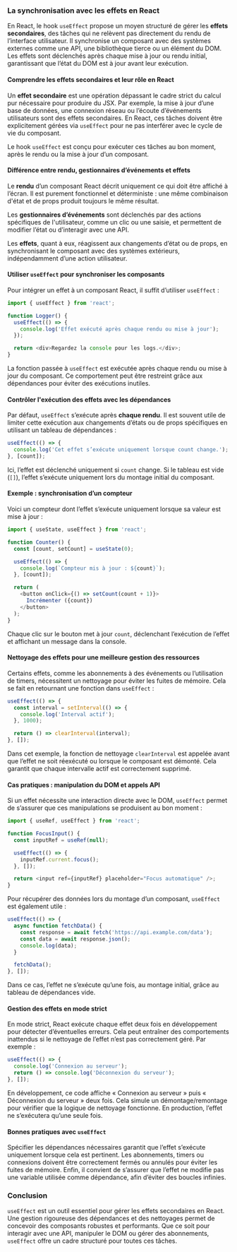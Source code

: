 ### La synchronisation avec les effets en React

En React, le hook `useEffect` propose un moyen structuré de gérer les **effets secondaires**, des tâches qui ne relèvent pas directement du rendu de l’interface utilisateur. Il synchronise un composant avec des systèmes externes comme une API, une bibliothèque tierce ou un élément du DOM. Les effets sont déclenchés après chaque mise à jour ou rendu initial, garantissant que l’état du DOM est à jour avant leur exécution.

#### Comprendre les effets secondaires et leur rôle en React

Un **effet secondaire** est une opération dépassant le cadre strict du calcul pur nécessaire pour produire du JSX. Par exemple, la mise à jour d’une base de données, une connexion réseau ou l’écoute d’événements utilisateurs sont des effets secondaires. En React, ces tâches doivent être explicitement gérées via `useEffect` pour ne pas interférer avec le cycle de vie du composant.

Le hook `useEffect` est conçu pour exécuter ces tâches au bon moment, après le rendu ou la mise à jour d’un composant.

#### Différence entre rendu, gestionnaires d’événements et effets

Le **rendu** d’un composant React décrit uniquement ce qui doit être affiché à l’écran. Il est purement fonctionnel et déterministe : une même combinaison d'état et de props produit toujours le même résultat.

Les **gestionnaires d’événements** sont déclenchés par des actions spécifiques de l'utilisateur, comme un clic ou une saisie, et permettent de modifier l’état ou d’interagir avec une API.

Les **effets**, quant à eux, réagissent aux changements d’état ou de props, en synchronisant le composant avec des systèmes extérieurs, indépendamment d’une action utilisateur.

#### Utiliser `useEffect` pour synchroniser les composants

Pour intégrer un effet à un composant React, il suffit d’utiliser `useEffect` :

```javascript
import { useEffect } from 'react';

function Logger() {
  useEffect(() => {
    console.log('Effet exécuté après chaque rendu ou mise à jour');
  });

  return <div>Regardez la console pour les logs.</div>;
}
```

La fonction passée à `useEffect` est exécutée après chaque rendu ou mise à jour du composant. Ce comportement peut être restreint grâce aux dépendances pour éviter des exécutions inutiles.

#### Contrôler l'exécution des effets avec les dépendances

Par défaut, `useEffect` s’exécute après **chaque rendu**. Il est souvent utile de limiter cette exécution aux changements d’états ou de props spécifiques en utilisant un tableau de dépendances :

```javascript
useEffect(() => {
  console.log('Cet effet s’exécute uniquement lorsque count change.');
}, [count]);
```

Ici, l’effet est déclenché uniquement si `count` change. Si le tableau est vide (`[]`), l’effet s’exécute uniquement lors du montage initial du composant.

#### Exemple : synchronisation d’un compteur

Voici un compteur dont l’effet s’exécute uniquement lorsque sa valeur est mise à jour :

```javascript
import { useState, useEffect } from 'react';

function Counter() {
  const [count, setCount] = useState(0);

  useEffect(() => {
    console.log(`Compteur mis à jour : ${count}`);
  }, [count]);

  return (
    <button onClick={() => setCount(count + 1)}>
      Incrémenter ({count})
    </button>
  );
}
```

Chaque clic sur le bouton met à jour `count`, déclenchant l’exécution de l’effet et affichant un message dans la console.

#### Nettoyage des effets pour une meilleure gestion des ressources

Certains effets, comme les abonnements à des événements ou l’utilisation de timers, nécessitent un nettoyage pour éviter les fuites de mémoire. Cela se fait en retournant une fonction dans `useEffect` :

```javascript
useEffect(() => {
  const interval = setInterval(() => {
    console.log('Interval actif');
  }, 1000);

  return () => clearInterval(interval);
}, []);
```

Dans cet exemple, la fonction de nettoyage `clearInterval` est appelée avant que l’effet ne soit réexécuté ou lorsque le composant est démonté. Cela garantit que chaque intervalle actif est correctement supprimé.

#### Cas pratiques : manipulation du DOM et appels API

Si un effet nécessite une interaction directe avec le DOM, `useEffect` permet de s’assurer que ces manipulations se produisent au bon moment :

```javascript
import { useRef, useEffect } from 'react';

function FocusInput() {
  const inputRef = useRef(null);

  useEffect(() => {
    inputRef.current.focus();
  }, []);

  return <input ref={inputRef} placeholder="Focus automatique" />;
}
```

Pour récupérer des données lors du montage d’un composant, `useEffect` est également utile :

```javascript
useEffect(() => {
  async function fetchData() {
    const response = await fetch('https://api.example.com/data');
    const data = await response.json();
    console.log(data);
  }

  fetchData();
}, []);
```

Dans ce cas, l’effet ne s’exécute qu’une fois, au montage initial, grâce au tableau de dépendances vide.

#### Gestion des effets en mode strict

En mode strict, React exécute chaque effet deux fois en développement pour détecter d’éventuelles erreurs. Cela peut entraîner des comportements inattendus si le nettoyage de l’effet n’est pas correctement géré. Par exemple :

```javascript
useEffect(() => {
  console.log('Connexion au serveur');
  return () => console.log('Déconnexion du serveur');
}, []);
```

En développement, ce code affiche « Connexion au serveur » puis « Déconnexion du serveur » deux fois. Cela simule un démontage/remontage pour vérifier que la logique de nettoyage fonctionne. En production, l’effet ne s’exécutera qu’une seule fois.

#### Bonnes pratiques avec `useEffect`

Spécifier les dépendances nécessaires garantit que l’effet s’exécute uniquement lorsque cela est pertinent. Les abonnements, timers ou connexions doivent être correctement fermés ou annulés pour éviter les fuites de mémoire. Enfin, il convient de s’assurer que l’effet ne modifie pas une variable utilisée comme dépendance, afin d’éviter des boucles infinies.

### Conclusion

`useEffect` est un outil essentiel pour gérer les effets secondaires en React. Une gestion rigoureuse des dépendances et des nettoyages permet de concevoir des composants robustes et performants. Que ce soit pour interagir avec une API, manipuler le DOM ou gérer des abonnements, `useEffect` offre un cadre structuré pour toutes ces tâches.